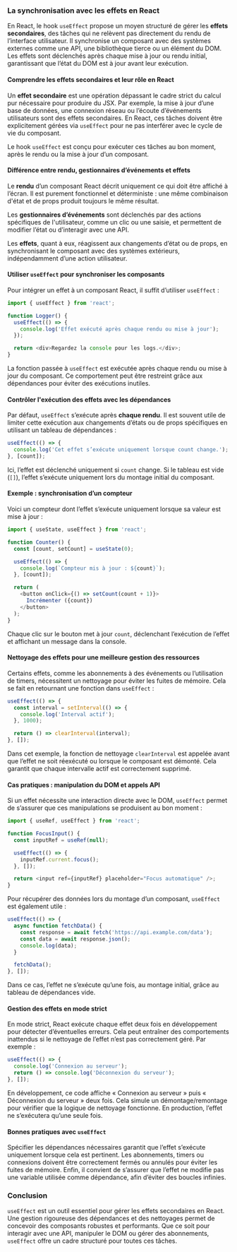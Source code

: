 ### La synchronisation avec les effets en React

En React, le hook `useEffect` propose un moyen structuré de gérer les **effets secondaires**, des tâches qui ne relèvent pas directement du rendu de l’interface utilisateur. Il synchronise un composant avec des systèmes externes comme une API, une bibliothèque tierce ou un élément du DOM. Les effets sont déclenchés après chaque mise à jour ou rendu initial, garantissant que l’état du DOM est à jour avant leur exécution.

#### Comprendre les effets secondaires et leur rôle en React

Un **effet secondaire** est une opération dépassant le cadre strict du calcul pur nécessaire pour produire du JSX. Par exemple, la mise à jour d’une base de données, une connexion réseau ou l’écoute d’événements utilisateurs sont des effets secondaires. En React, ces tâches doivent être explicitement gérées via `useEffect` pour ne pas interférer avec le cycle de vie du composant.

Le hook `useEffect` est conçu pour exécuter ces tâches au bon moment, après le rendu ou la mise à jour d’un composant.

#### Différence entre rendu, gestionnaires d’événements et effets

Le **rendu** d’un composant React décrit uniquement ce qui doit être affiché à l’écran. Il est purement fonctionnel et déterministe : une même combinaison d'état et de props produit toujours le même résultat.

Les **gestionnaires d’événements** sont déclenchés par des actions spécifiques de l'utilisateur, comme un clic ou une saisie, et permettent de modifier l’état ou d’interagir avec une API.

Les **effets**, quant à eux, réagissent aux changements d’état ou de props, en synchronisant le composant avec des systèmes extérieurs, indépendamment d’une action utilisateur.

#### Utiliser `useEffect` pour synchroniser les composants

Pour intégrer un effet à un composant React, il suffit d’utiliser `useEffect` :

```javascript
import { useEffect } from 'react';

function Logger() {
  useEffect(() => {
    console.log('Effet exécuté après chaque rendu ou mise à jour');
  });

  return <div>Regardez la console pour les logs.</div>;
}
```

La fonction passée à `useEffect` est exécutée après chaque rendu ou mise à jour du composant. Ce comportement peut être restreint grâce aux dépendances pour éviter des exécutions inutiles.

#### Contrôler l'exécution des effets avec les dépendances

Par défaut, `useEffect` s’exécute après **chaque rendu**. Il est souvent utile de limiter cette exécution aux changements d’états ou de props spécifiques en utilisant un tableau de dépendances :

```javascript
useEffect(() => {
  console.log('Cet effet s’exécute uniquement lorsque count change.');
}, [count]);
```

Ici, l’effet est déclenché uniquement si `count` change. Si le tableau est vide (`[]`), l’effet s’exécute uniquement lors du montage initial du composant.

#### Exemple : synchronisation d’un compteur

Voici un compteur dont l’effet s’exécute uniquement lorsque sa valeur est mise à jour :

```javascript
import { useState, useEffect } from 'react';

function Counter() {
  const [count, setCount] = useState(0);

  useEffect(() => {
    console.log(`Compteur mis à jour : ${count}`);
  }, [count]);

  return (
    <button onClick={() => setCount(count + 1)}>
      Incrémenter ({count})
    </button>
  );
}
```

Chaque clic sur le bouton met à jour `count`, déclenchant l’exécution de l’effet et affichant un message dans la console.

#### Nettoyage des effets pour une meilleure gestion des ressources

Certains effets, comme les abonnements à des événements ou l’utilisation de timers, nécessitent un nettoyage pour éviter les fuites de mémoire. Cela se fait en retournant une fonction dans `useEffect` :

```javascript
useEffect(() => {
  const interval = setInterval(() => {
    console.log('Interval actif');
  }, 1000);

  return () => clearInterval(interval);
}, []);
```

Dans cet exemple, la fonction de nettoyage `clearInterval` est appelée avant que l’effet ne soit réexécuté ou lorsque le composant est démonté. Cela garantit que chaque intervalle actif est correctement supprimé.

#### Cas pratiques : manipulation du DOM et appels API

Si un effet nécessite une interaction directe avec le DOM, `useEffect` permet de s’assurer que ces manipulations se produisent au bon moment :

```javascript
import { useRef, useEffect } from 'react';

function FocusInput() {
  const inputRef = useRef(null);

  useEffect(() => {
    inputRef.current.focus();
  }, []);

  return <input ref={inputRef} placeholder="Focus automatique" />;
}
```

Pour récupérer des données lors du montage d’un composant, `useEffect` est également utile :

```javascript
useEffect(() => {
  async function fetchData() {
    const response = await fetch('https://api.example.com/data');
    const data = await response.json();
    console.log(data);
  }

  fetchData();
}, []);
```

Dans ce cas, l’effet ne s’exécute qu’une fois, au montage initial, grâce au tableau de dépendances vide.

#### Gestion des effets en mode strict

En mode strict, React exécute chaque effet deux fois en développement pour détecter d’éventuelles erreurs. Cela peut entraîner des comportements inattendus si le nettoyage de l’effet n’est pas correctement géré. Par exemple :

```javascript
useEffect(() => {
  console.log('Connexion au serveur');
  return () => console.log('Déconnexion du serveur');
}, []);
```

En développement, ce code affiche « Connexion au serveur » puis « Déconnexion du serveur » deux fois. Cela simule un démontage/remontage pour vérifier que la logique de nettoyage fonctionne. En production, l’effet ne s’exécutera qu’une seule fois.

#### Bonnes pratiques avec `useEffect`

Spécifier les dépendances nécessaires garantit que l’effet s’exécute uniquement lorsque cela est pertinent. Les abonnements, timers ou connexions doivent être correctement fermés ou annulés pour éviter les fuites de mémoire. Enfin, il convient de s’assurer que l’effet ne modifie pas une variable utilisée comme dépendance, afin d’éviter des boucles infinies.

### Conclusion

`useEffect` est un outil essentiel pour gérer les effets secondaires en React. Une gestion rigoureuse des dépendances et des nettoyages permet de concevoir des composants robustes et performants. Que ce soit pour interagir avec une API, manipuler le DOM ou gérer des abonnements, `useEffect` offre un cadre structuré pour toutes ces tâches.